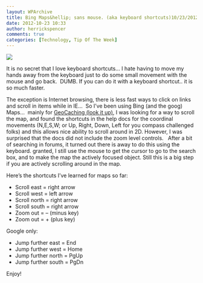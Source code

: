 ```yaml
---
layout: WPArchive
title: Bing Maps&hellip; sans mouse. (aka keyboard shortcuts)10/23/2012
date: 2012-10-23 10:33
author: herrickspencer
comments: true
categories: [Technology, Tip Of The Week]
---
```

<img src="/{{ site.postMedia }}/2012/10/tip-of-the-week-tow-top_thumb.jpg" /></p>

It is no secret that I love keyboard shortcuts… I hate having to move my hands away from the keyboard just to do some small movement with the mouse and go back.&#160; DUMB. If you can do it with a keyboard shortcut.. it is so much faster.

The exception is Internet browsing, there is less fast ways to click on links and scroll in items while in IE…&#160; So I’ve been using Bing (and the goog) Maps…&#160; mainly for <a href="http://www.geocaching.com/">GeoCaching (look it up)</a>, I was looking for a way to scroll the map, and found the shortcuts in the help docs for the coordinal movements (N,E,S,W; or Up, Right, Down, Left for you compass challenged folks) and this allows nice ability to scroll around in 2D. However, I was surprised that the docs did not include the zoom level controls.&#160;&#160; After a bit of searching in forums, it turned out there is away to do this using the keyboard. granted, I still use the mouse to get the cursor to go to the search box, and to make the map the actively focused object. Still this is a big step if you are actively scrolling around in the map.

Here’s the shortcuts I’ve learned for maps so far:

<ul>   <li>Scroll east = right arrow</li>    <li>Scroll west = left arrow</li>    <li>Scroll north = right arrow</li>    <li>Scroll south = right arrow</li>    <li>Zoom out = – (minus key)</li>    <li>Zoom out = + (plus key)</li> </ul>

Google only:

<ul>   <li>Jump further east = End</li>    <li>Jump further west = Home</li>    <li>Jump further north = PgUp</li>    <li>Jump further south = PgDn</li> </ul>

Enjoy!
